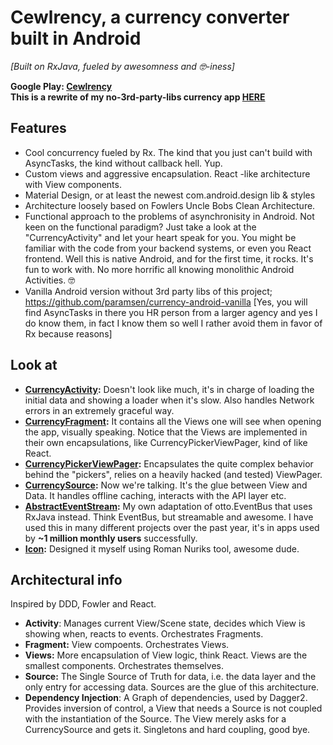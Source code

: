 # Cewlrency, a currency converter built in Android
_[Built on RxJava, fueled by awesomness and 🤓-iness]_  

__Google Play: [Cewlrency](https://play.google.com/store/apps/details?id=com.amsen.par.cewlrency "Cewlrency")__  
__This is a rewrite of my no-3rd-party-libs currency app [HERE](https://github.com/paramsen/currency-android-vanilla "HERE")__

## Features
* Cool concurrency fueled by Rx. The kind that you just can't build with AsyncTasks, the kind without callback hell. Yup.
* Custom views and aggressive encapsulation. React -like architecture with View components.
* Material Design, or at least the newest com.android.design lib & styles
* Architecture loosely based on Fowlers Uncle Bobs Clean Architecture.
* Functional approach to the problems of asynchronisity in Android. Not keen on the functional paradigm? Just take a look at the "CurrencyActivity" and let your heart speak for you. You might be familiar with the code from your backend systems, or even you React frontend. Well this is native Android, and for the first time, it rocks. It's fun to work with. No more horrific all knowing monolithic Android Activities. 🤓
* Vanilla Android version without 3rd party libs of this project; https://github.com/paramsen/currency-android-vanilla [Yes, you will find AsyncTasks in there you HR person from a larger agency and yes I do know them, in fact I know them so well I rather avoid them in favor of Rx because reasons]

## Look at
* __[CurrencyActivity](https://github.com/paramsen/currency-android-reactive/blob/master/app/src/main/java/com/amsen/par/cewlrency/view/activity/CurrencyActivity.java):__ Doesn't look like much, it's in charge of loading the initial data and showing a loader when it's slow. Also handles Network errors in an extremely graceful way.
* __[CurrencyFragment](https://github.com/paramsen/currency-android-reactive/blob/master/app/src/main/java/com/amsen/par/cewlrency/view/fragment/CurrencyFragment.java):__ It contains all the Views one will see when opening the app, visually speaking. Notice that the Views are implemented in their own encapsulations, like CurrencyPickerViewPager, kind of like React.
* __[CurrencyPickerViewPager](https://github.com/paramsen/currency-android-reactive/blob/master/app/src/main/java/com/amsen/par/cewlrency/view/view/CurrencyPickerViewPager.java):__ Encapsulates the quite complex behavior behind the "pickers", relies on a heavily hacked (and tested) ViewPager.
* __[CurrencySource](https://github.com/paramsen/currency-android-reactive/blob/master/app/src/main/java/com/amsen/par/cewlrency/source/CurrencySource.java):__ Now we're talking. It's the glue between View and Data. It handles offline caching, interacts with the API layer etc.
* __[AbstractEventStream](https://github.com/paramsen/currency-android-reactive/blob/master/app/src/main/java/com/amsen/par/cewlrency/view/view/CurrencyPickerViewPager.java):__ My own adaptation of otto.EventBus that uses RxJava instead. Think EventBus, but streamable and awesome. I have used this in many different projects over the past year, it's in apps used by __~1 million monthly users__ successfully.
* __[Icon](https://github.com/paramsen/currency-android-reactive/blob/master/app/src/main/res/mipmap-xxxhdpi/ic_launcher.png):__ Designed it myself using Roman Nuriks tool, awesome dude.

## Architectural info
Inspired by DDD, Fowler and React.
* __Activity__: Manages current View/Scene state, decides which View is showing when, reacts to events. Orchestrates Fragments.
* __Fragment:__ View compoents. Orchestrates Views.
* __Views:__ More encapsulation of View logic, think React. Views are the smallest components. Orchestrates themselves.
* __Source:__ The Single Source of Truth for data, i.e. the data layer and the only entry for accessing data. Sources are the glue of this architecture.
* __Dependency Injection__: A Graph of dependencies, used by Dagger2. Provides inversion of control, a View that needs a Source is not coupled with the instantiation of the Source. The View merely asks for a CurrencySource and gets it. Singletons and hard coupling, good bye.